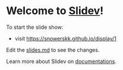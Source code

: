 # Welcome to [Slidev](https://github.com/slidevjs/slidev)!

To start the slide show:

- visit https://snowerskk.github.io/display/1

Edit the [slides.md](./slides.md) to see the changes.

Learn more about Slidev on [documentations](https://sli.dev/).
